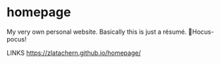 # homepage
My very own personal website. Basically this is just a résumé.
🧙Hocus-pocus!

LINKS
https://zlatachern.github.io/homepage/
